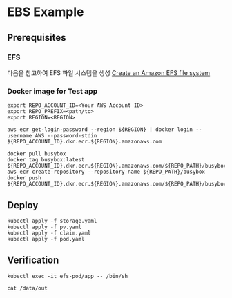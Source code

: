 # EBS Example

## Prerequisites

### EFS

다음을 참고하여 EFS 파일 시스템을 생성
[Create an Amazon EFS file system](https://docs.aws.amazon.com/eks/latest/userguide/efs-csi.html)

### Docker image for Test app

```shell
export REPO_ACCOUNT_ID=<Your AWS Account ID>
export REPO_PREFIX=<path/to>
export REGION=<REGION>

aws ecr get-login-password --region ${REGION} | docker login --username AWS --password-stdin ${REPO_ACCOUNT_ID}.dkr.ecr.${REGION}.amazonaws.com

docker pull busybox
docker tag busybox:latest                ${REPO_ACCOUNT_ID}.dkr.ecr.${REGION}.amazonaws.com/${REPO_PATH}/busybox:latest
aws ecr create-repository --repository-name ${REPO_PATH}/busybox
docker push ${REPO_ACCOUNT_ID}.dkr.ecr.${REGION}.amazonaws.com/${REPO_PATH}/busybox:latest
```

## Deploy

```shell
kubectl apply -f storage.yaml
kubectl apply -f pv.yaml
kubectl apply -f claim.yaml
kubectl apply -f pod.yaml
```

## Verification

```shell
kubectl exec -it efs-pod/app -- /bin/sh

cat /data/out
```